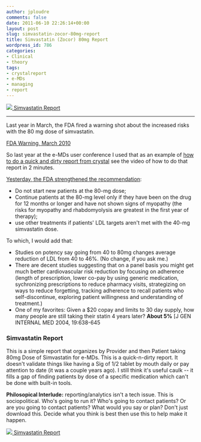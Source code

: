 ```yaml
---
author: jploudre
comments: false
date: 2011-06-10 22:26:14+00:00
layout: post
slug: simvastatin-zocor-80mg-report
title: Simvastatin (Zocor) 80mg Report
wordpress_id: 786
categories:
- Clinical
- theory
tags:
- crystalreport
- e-MDs
- managing
- report
---
```


[![](http://unchart.com/wp-content/uploads/2011/01/57-download.png) Simvastatin Report](http://unchart.com/wp-content/uploads/2011/06/Simvastatin.zip)

------------

Last year in March, the FDA fired a warning shot about the increased risks with the 80 mg dose of simvastatin.

[FDA Warning, March 2010](http://www.fda.gov/NewsEvents/Newsroom/PressAnnouncements/ucm205215.htm)

So last year at the e-MDs user conference I used that as an example of [how to do a quick and dirty report from crystal](http://unchart.com/2011/data-driven-practice/) see the video of how  to do that report in 2 minutes.

[Yesterday, the FDA strengthened the recommendation](http://www.fda.gov/Drugs/DrugSafety/ucm256581.htm):

- Do not start new patients at the 80-mg dose;
- Continue patients at the 80-mg level only if they have been on the drug for 12 months or longer and have not shown signs of myopathy (the risks for myopathy and rhabdomyolysis are greatest in the first year of therapy);
- use other treatments if patients' LDL targets aren't met with the 40-mg simvastatin dose.

To which, I would add that:

- Studies on potency say going from 40 to 80mg changes average reduction of LDL from 40 to 46%. (No change, if you ask me.)
- There are decent studies suggesting that on a panel basis you might get much better cardiovascular risk reduction by focusing on adherence (length of prescription, lower co-pay by using generic medication, sychronizing prescriptions to reduce pharmacy visits, strategizing on ways to reduce forgetting, tracking adherence to recall patients who self-discontinue, exploring patient willingness and understanding of treatment.)
- One of my favorites: Given a $20 copay and limits to 30 day supply, how many people are still taking their statin 4 years later? **About 5%** [J GEN INTERNAL MED 2004, 19:638-645

### Simvastatin Report

This is a simple report that organizes by Provider and then Patient taking 80mg Dose of Simvastatin for e-MDs. This is a quick-n-dirty report. It doesn't validate things like having a Sig of 1/2 tablet by mouth daily or pay attention to date (it was a couple years ago). I still think it's  useful caulk -- it fills a gap of finding patients by dose of a specific medication which can't be done with built-in tools.

**Philosopical Interlude:** reporting/analytics isn't a tech issue. This is sociopolitical. Who's going to run it? Who's going to contact patients? Or are you going to contact patients? What would you say or plan? Don't just download this. Decide what you think is best then use this to help make it happen.

[![](http://unchart.com/wp-content/uploads/2011/01/57-download.png) Simvastatin Report](http://unchart.com/wp-content/uploads/2011/06/Simvastatin.zip)
